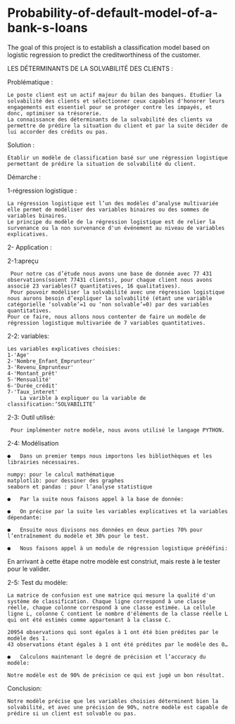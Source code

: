 # Probability-of-default-model-of-a-bank-s-loans
The goal of this project is to establish a classification model based on logistic regression to predict the creditworthiness of the customer.

LES DÉTERMINANTS DE LA SOLVABILITÉ DES CLIENTS :
 
Problématique :

 	Le poste client est un actif majeur du bilan des banques. Etudier la solvabilité des clients et sélectionner ceux capables d'honorer leurs engagements est essentiel pour se protéger contre les impayés, et donc, optimiser sa trésorerie.
 	La connaissance des déterminants de la solvabilité des clients va permettre de prédire la situation du client et par la suite décider de lui accorder des crédits ou pas.

Solution :

 	Etablir un modèle de classification basé sur une régression logistique permettant de prédire la situation de solvabilité du client.

Démarche :

1-régression logistique :

 	La régression logistique est l’un des modèles d’analyse multivariée elle permet de modéliser des variables binaires ou des sommes de variables binaires. 
	Le principe du modèle de la régression logistique est de relier la survenance ou la non survenance d'un événement au niveau de variables explicatives. 
 
2- Application :

  2-1:apreçu
  
     Pour notre cas d’étude nous avons une base de donnée avec 77 431 observations(soient 77431 clients), pour chaque client nous avons associé 23 variables(7 quantitatives, 16 qualitatives).
     Pour pouvoir modéliser la solvabilité avec une régression logistique nous aurons besoin d’expliquer la solvabilité (étant une variable catégorielle ‘solvable’=1 ou ‘non solvable’=0) par des variables quantitatives.
    Pour ce faire, nous allons nous contenter de faire un modèle de régression logistique multivariée de 7 variables quantitatives.
    
  2-2: variables:
  
	Les variables explicatives choisies:
	1-'Age'
	2-'Nombre_Enfant_Emprunteur'
	3-'Revenu_Emprunteur'
	4-'Montant_prêt'
	5-'Mensualité'
	6-'Durée_crédit'
	7-'Taux_interet'
        La varible à expliquer ou la variable de classification:‘SOLVABILITE’	
	
 2-3: Outil utilisé:
 
  	 Pour implémenter notre modèle, nous avons utilisé le langage PYTHON.
   
 2-4: Modélisation 
 
	●	Dans un premier temps nous importons les bibliothèques et les librairies nécessaires.
 
	numpy: pour le calcul mathématique
	matplotlib: pour dessiner des graphes
	seaborn et pandas : pour l’analyse statistique

	●	Par la suite nous faisons appel à la base de donnée:
 
	●	On précise par la suite les variables explicatives et la variables dépendante:
 
	●	Ensuite nous divisons nos données en deux parties 70% pour l’entraînement du modèle et 30% pour le test.
 
	●	Nous faisons appel à un module de régression logistique prédéfini:
 
En arrivant à cette étape notre modèle est constriut, mais reste à le tester pour le valider.

  2-5: Test du modèle:
  
	La matrice de confusion est une matrice qui mesure la qualité d'un système de classification. Chaque ligne correspond à une classe réelle, chaque colonne correspond à une classe estimée. La cellule ligne L, colonne C contient le nombre d'éléments de la classe réelle L qui ont été estimés comme appartenant à la classe C.
 
	20954 observations qui sont égales à 1 ont été bien prédites par le modèle des 1.
	43 observations étant égales à 1 ont été prédites par le modèle des 0…

	●	Calculons maintenant le degré de précision et l’accuracy du modèle:
 
	Notre modèle est de 90% de précision ce qui est jugé un bon résultat.

Conclusion:

	Notre modèle précise que les variables choisies déterminent bien la solvabilité, et avec une précision de 90%, notre modèle est capable de prédire si un client est solvable ou pas.
